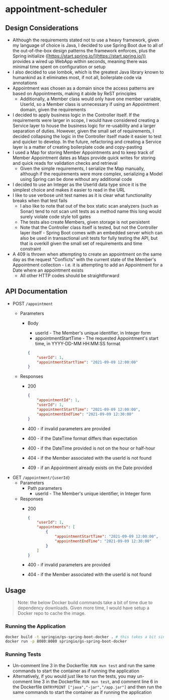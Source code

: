 # appointment-scheduler

## Design Considerations

- Although the requirements stated not to use a heavy framework, given my language of choice is Java, I decided to use Spring Boot due to all of the out-of-the-box design patterns the framework enforces, plus the Spring initialize ([https://start.spring.io/](https://start.spring.io/)) provides a wired up WebApp within seconds, meaning there was minimal time spent on configuration or setup
- I also decided to use lombok, which is the greatest Java library known to humankind as it eliminates most, if not all, boilerplate code via annotations
- Appointment was chosen as a domain since the access patterns are based on Appointments, making it abide by ReST principles
    - Additionally, a Member class would only have one member variable, UserId, so a Member class is unnecessary if using an Appointment domain, given the requirements
- I decided to apply business logic in the Controller itself. If the requirements were larger in scope, I would have considered creating a Service layer to house the business logic for re-usability and a larger separation of duties. However, given the small set of requirements, I decided collapsing the logic in the Controller itself made it easier to test and quicker to develop. In the future, refactoring and creating a Service layer is a matter of creating boilerplate code and copy-pasting
- I used a Map for storing Member Appointments and to keep track of Member Appointment dates as Maps provide quick writes for storing and quick reads for validation checks and retrieval
    - Given the simple requirements, I serialize the Map manually, although if the requirements were more complex, serializing a Model using Spring can be done without any additional code
- I decided to use an Integer as the UserId data type since it is the simplest choice and makes it easier to read in the URL
- I like to use verbose unit test names as it is clear what functionality breaks when that test fails
    - I also like to note that out of the box static scan analyzers (such as Sonar) tend to not scan unit tests as a method name this long would surely violate code style toll gates
    - The tests also create Members, given storage is not persistent
    - Note that the Controller class itself is tested, but not the Controller layer itself - Spring Boot comes with an embedded server which can also be used in transactional unit tests for fully testing the API, but that is overkill given the small set of requirements and time constraint
- A 409 is thrown when attempting to create an appointment on the same day as the request "Conflicts" with the current state of the Member's Appointment collection - i.e. it is attempting to add an Appointment for a Date where an appointment exists
    - All other HTTP codes should be straightforward

## API Documentation

- POST `/appointment`
    - Parameters
        - Body
            - userId - The Member's unique identifier, in Integer form
            - appointmentStartTime - The requested Appointment's start time, in YYYY-DD-MM HH:MM:SS format

            ```json
            {
            	"userId": 1,
            	"appointmentStartTime": "2021-09-09 12:00:00"
            }
            ```

    - Responses
        - 200

            ```json
            {
            	"appointmentId": 1,
            	"userId": 1,
            	"appointmentStartTime": "2021-09-09 12:00:00",
            	"appointmentEndTime": "2021-09-09 12:30:00"
            }
            ```

        - 400 - if invalid parameters are provided
        - 400 - if the DateTime format differs than expectation
        - 400 - if the DateTime provided is not on the hour or half-hour
        - 404 - if the Member associated with the userId is not found
        - 409 - if an Appointment already exists on the Date provided
- GET `/appointment/{userId}`
    - Parameters
        - Path parameters
            - userId - The Member's unique identifier, in Integer form
    - Responses
        - 200

            ```json
            {
            	"userId": 1,
            	"appointments": [
            		{
            			"appointmentStartTime": "2021-09-09 12:00:00",
            			"appointmentEndTime": "2021-09-09 12:30:00"
            		}
            	]
            }
            ```

        - 400 - if invalid parameters are provided
        - 404 - if the Member associated with the userId is not found

## Usage

>Note: the below Docker build commands take a bit of time due to dependency downloads. Given more time, I would have setup a Docker repo to cache the image.

### Running the Application

```bash
docker build -t springio/gs-spring-boot-docker . # this takes a bit since it needs to download dependencies
docker run -p 8080:8080 springio/gs-spring-boot-docker
```

### Running Tests

- Un-comment line 3 in the Dockerfile: `RUN mvn test` and run the same commands to start the container as if running the application
- Alternatively, if you would just like to run the tests, you may un-comment line 3 in the Dockerfile: `RUN mvn test`, and comment line 6 in the Dockerfile `ENTRYPOINT ["java","-jar","/app.jar"]` and then run the same commands to start the container as if running the application